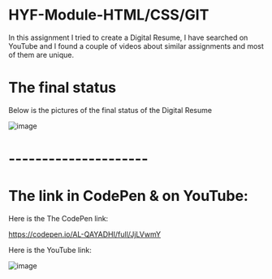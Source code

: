 # HYF-Module-HTML/CSS/GIT
In this assignment I tried to create a Digital Resume, I have searched on YouTube and I found a couple of videos about similar assignments and most of them are unique.
# The final status
Below is the pictures of the final status of the Digital Resume

![image](https://user-images.githubusercontent.com/95438511/186487857-e2b4d3fc-4e43-42b2-a211-51763461ee8e.png)

# ---------------------
# The link in CodePen & on YouTube:

Here is the The CodePen link:

https://codepen.io/AL-QAYADHI/full/JjLVwmY

Here is the YouTube link:

![image](https://user-images.githubusercontent.com/95438511/186489472-305b369a-94c9-4fcc-ad61-c622b4452cca.png)
